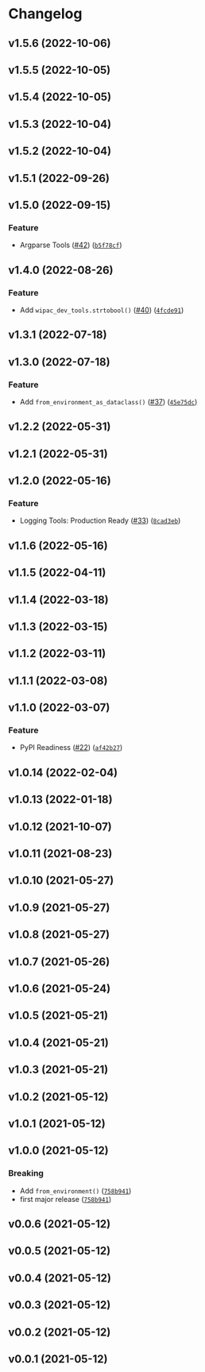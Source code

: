 # Changelog

<!--next-version-placeholder-->

## v1.5.6 (2022-10-06)


## v1.5.5 (2022-10-05)


## v1.5.4 (2022-10-05)


## v1.5.3 (2022-10-04)


## v1.5.2 (2022-10-04)


## v1.5.1 (2022-09-26)


## v1.5.0 (2022-09-15)
### Feature
* Argparse Tools ([#42](https://github.com/WIPACrepo/wipac-dev-tools/issues/42)) ([`b5f78cf`](https://github.com/WIPACrepo/wipac-dev-tools/commit/b5f78cf4bd715968a1370aed150a71c7be29df12))

## v1.4.0 (2022-08-26)
### Feature
* Add `wipac_dev_tools.strtobool()` ([#40](https://github.com/WIPACrepo/wipac-dev-tools/issues/40)) ([`4fcde91`](https://github.com/WIPACrepo/wipac-dev-tools/commit/4fcde91bd2905858d98a97ee4cc90eccb1e18029))

## v1.3.1 (2022-07-18)


## v1.3.0 (2022-07-18)
### Feature
* Add `from_environment_as_dataclass()` ([#37](https://github.com/WIPACrepo/wipac-dev-tools/issues/37)) ([`45e75dc`](https://github.com/WIPACrepo/wipac-dev-tools/commit/45e75dcc8e3d9e9638bca045e6f9f52db9c27f87))

## v1.2.2 (2022-05-31)


## v1.2.1 (2022-05-31)


## v1.2.0 (2022-05-16)
### Feature
* Logging Tools: Production Ready ([#33](https://github.com/WIPACrepo/wipac-dev-tools/issues/33)) ([`8cad3eb`](https://github.com/WIPACrepo/wipac-dev-tools/commit/8cad3eb24f765ab11c02b2f9f27d4db000731ade))

## v1.1.6 (2022-05-16)


## v1.1.5 (2022-04-11)


## v1.1.4 (2022-03-18)


## v1.1.3 (2022-03-15)


## v1.1.2 (2022-03-11)


## v1.1.1 (2022-03-08)


## v1.1.0 (2022-03-07)
### Feature
* PyPI Readiness ([#22](https://github.com/WIPACrepo/wipac-dev-tools/issues/22)) ([`af42b27`](https://github.com/WIPACrepo/wipac-dev-tools/commit/af42b273b97c774e21abd0b6dbedd74e2aaae8e5))

## v1.0.14 (2022-02-04)


## v1.0.13 (2022-01-18)


## v1.0.12 (2021-10-07)


## v1.0.11 (2021-08-23)


## v1.0.10 (2021-05-27)


## v1.0.9 (2021-05-27)


## v1.0.8 (2021-05-27)


## v1.0.7 (2021-05-26)


## v1.0.6 (2021-05-24)


## v1.0.5 (2021-05-21)


## v1.0.4 (2021-05-21)


## v1.0.3 (2021-05-21)


## v1.0.2 (2021-05-12)


## v1.0.1 (2021-05-12)


## v1.0.0 (2021-05-12)
### Breaking
* Add `from_environment()` ([`758b941`](https://github.com/WIPACrepo/wipac-dev-tools/commit/758b941b1a7cd7d0fd711ee9d1c9115c22260eac))
* first major release ([`758b941`](https://github.com/WIPACrepo/wipac-dev-tools/commit/758b941b1a7cd7d0fd711ee9d1c9115c22260eac))

## v0.0.6 (2021-05-12)


## v0.0.5 (2021-05-12)


## v0.0.4 (2021-05-12)


## v0.0.3 (2021-05-12)


## v0.0.2 (2021-05-12)


## v0.0.1 (2021-05-12)

